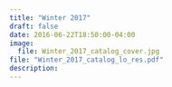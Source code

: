 ```yaml
---
title: "Winter 2017"
draft: false
date: 2016-06-22T18:50:00-04:00
image:
  file: Winter_2017_catalog_cover.jpg
file: "Winter_2017_catalog_lo_res.pdf"
description:
---
```

